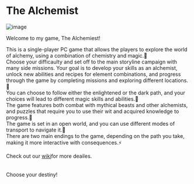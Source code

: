 # The Alchemist
![image](https://user-images.githubusercontent.com/67747529/226747445-aeac105d-b114-4b61-a10c-7ee3bf841c74.png)

Welcome to my game, The Alchemiest!

This is a single-player PC game that allows the players to explore the world of alchemy, using a combination of chemistry and magic.🔮<br/>
Choose your difficaulty and set off to the main storyline campaign with many side missions.
Your goal is to develop your skills as an alchemist, unlock new abilities and recipes for element combinations, and progress through the game by completing missions and exploring different locations.🎯<br/>
You can choose to follow either the enlightened or the dark path, and your choices will lead to different magic skills and abilities.🔨<br/>
The game features both combat with mythical beasts and other alchemists, and puzzles that require you to use their wit and acquired knowledge to progress.🧩<br/>
The game is set in an open world, and you can use different modes of transport to navigate it.🧭<br/>
There are two main endings to the game, depending on the path you take, making it more interactive with consequences.⚡<br/>

Check out our [wiki](https://github.com/PholarycksGames/TheAlchemist/wiki)for more deailes. <br/>
<br/>
<br/>
Choose your destiny!
